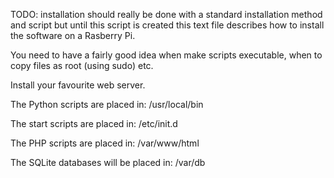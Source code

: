 TODO: installation should really be done with a standard installation method and script but until this script is created this text file describes how to install the software on a Rasberry Pi.

You need to have a fairly good idea when make scripts executable, when to copy files as root (using sudo) etc.

Install your favourite web server.

The Python scripts are placed in: /usr/local/bin

The start scripts are placed in: /etc/init.d

The PHP scripts are placed in: /var/www/html

The SQLite databases will be placed in: /var/db
